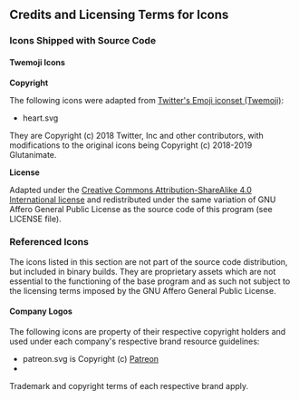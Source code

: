 ## Credits and Licensing Terms for Icons

### Icons Shipped with Source Code

#### Twemoji Icons

**Copyright**

The following icons were adapted from [Twitter's Emoji iconset (Twemoji)](https://github.com/twitter/twemoji):

- heart.svg

They are Copyright (c) 2018 Twitter, Inc and other contributors, with modifications to the original icons being Copyright (c) 2018-2019 Glutanimate.

**License**

Adapted under the [Creative Commons Attribution-ShareAlike 4.0 International license](https://creativecommons.org/licenses/by-nc-sa/4.0/legalcode) and redistributed under the same variation of GNU Affero General Public License as the source code of this program (see LICENSE file).


### Referenced Icons

The icons listed in this section are not part of the source code distribution, but included in binary builds. They are proprietary assets which are not essential to the functioning of the base program and as such not subject to the licensing terms imposed by the GNU Affero General Public License.

#### Company Logos

The following icons are property of their respective copyright holders and used under each company's respective brand resource guidelines:

- patreon.svg is Copyright (c) [Patreon](https://www.paypal.com/us/webapps/mpp/logo-center)
- 
Trademark and copyright terms of each respective brand apply.
